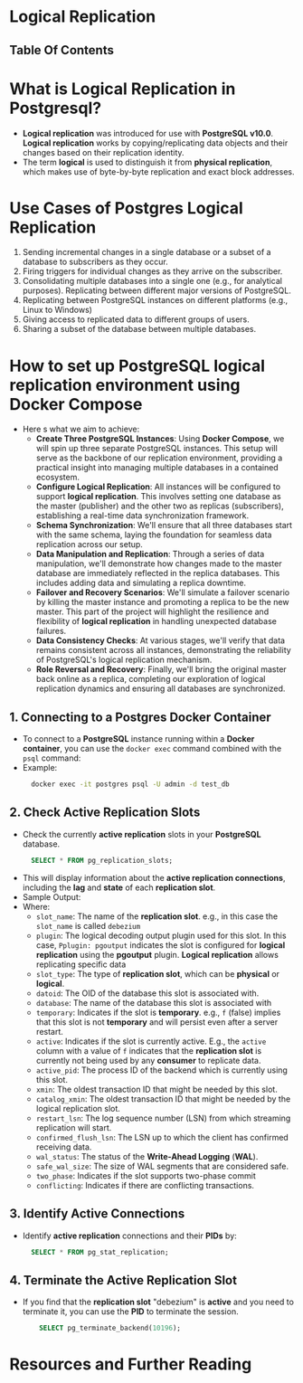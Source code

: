 # Logical Replication

## Table Of Contents

# What is Logical Replication in Postgresql?

- **Logical replication** was introduced for use with **PostgreSQL v10.0**. **Logical replication** works by copying/replicating data objects and their changes based on their replication identity.
- The term **logical** is used to distinguish it from **physical replication**, which makes use of byte-by-byte replication and exact block addresses.

# Use Cases of Postgres Logical Replication

1. Sending incremental changes in a single database or a subset of a database to subscribers as they occur.
2. Firing triggers for individual changes as they arrive on the subscriber.
3. Consolidating multiple databases into a single one (e.g., for analytical purposes). Replicating between different major versions of PostgreSQL.
4. Replicating between PostgreSQL instances on different platforms (e.g., Linux to Windows)
5. Giving access to replicated data to different groups of users.
6. Sharing a subset of the database between multiple databases.

# How to set up PostgreSQL logical replication environment using Docker Compose

- Here s what we aim to achieve:
  - **Create Three PostgreSQL Instances**: Using **Docker Compose**, we will spin up three separate PostgreSQL instances. This setup will serve as the backbone of our replication environment, providing a practical insight into managing multiple databases in a contained ecosystem.
  - **Configure Logical Replication**: All instances will be configured to support **logical replication**. This involves setting one database as the master (publisher) and the other two as replicas (subscribers), establishing a real-time data synchronization framework.
  - **Schema Synchronization**: We'll ensure that all three databases start with the same schema, laying the foundation for seamless data replication across our setup.
  - **Data Manipulation and Replication**: Through a series of data manipulation, we'll demonstrate how changes made to the master database are immediately reflected in the replica databases. This includes adding data and simulating a replica downtime.
  - **Failover and Recovery Scenarios**: We'll simulate a failover scenario by killing the master instance and promoting a replica to be the new master. This part of the project will highlight the resilience and flexibility of **logical replication** in handling unexpected database failures.
  - **Data Consistency Checks**: At various stages, we'll verify that data remains consistent across all instances, demonstrating the reliability of PostgreSQL's logical replication mechanism.
  - **Role Reversal and Recovery**: Finally, we'll bring the original master back online as a replica, completing our exploration of logical replication dynamics and ensuring all databases are synchronized.

## 1. Connecting to a Postgres Docker Container

- To connect to a **PostgreSQL** instance running within a **Docker container**, you can use the `docker exec` command combined with the `psql` command:
- Example:
  ```sh
    docker exec -it postgres psql -U admin -d test_db
  ```

## 2. Check Active Replication Slots

- Check the currently **active replication** slots in your **PostgreSQL** database.
  ```sql
    SELECT * FROM pg_replication_slots;
  ```
- This will display information about the **active replication connections**, including the **lag** and **state** of each **replication slot**.
- Sample Output:
- Where:
  - `slot_name`: The name of the **replication slot**. e.g., in this case the `slot_name` is called `debezium`
  - `plugin`: The logical decoding output plugin used for this slot. In this case, `Pplugin: pgoutput` indicates the slot is configured for **logical replication** using the **pgoutput** plugin. **Logical replication** allows replicating specific data
  - `slot_type`: The type of **replication slot**, which can be **physical** or **logical**.
  - `datoid`: The OID of the database this slot is associated with.
  - `database`: The name of the database this slot is associated with
  - `temporary`: Indicates if the slot is **temporary**. e.g., `f` (false) implies that this slot is not **temporary** and will persist even after a server restart.
  - `active`: Indicates if the slot is currently active. E.g., the `active` column with a value of `f` indicates that the **replication slot** is currently not being used by any **consumer** to replicate data.
  - `active_pid`: The process ID of the backend which is currently using this slot.
  - `xmin`: The oldest transaction ID that might be needed by this slot.
  - `catalog_xmin`: The oldest transaction ID that might be needed by the logical replication slot.
  - `restart_lsn`: The log sequence number (LSN) from which streaming replication will start.
  - `confirmed_flush_lsn`: The LSN up to which the client has confirmed receiving data.
  - `wal_status`: The status of the **Write-Ahead Logging** (**WAL**).
  - `safe_wal_size`: The size of WAL segments that are considered safe.
  - `two_phase`: Indicates if the slot supports two-phase commit
  - `conflicting`: Indicates if there are conflicting transactions.

## 3. Identify Active Connections

- Identify **active replication** connections and their **PIDs** by:
  ```sql
    SELECT * FROM pg_stat_replication;
  ```

## 4. Terminate the Active Replication Slot

- If you find that the **replication slot** "debezium" is **active** and you need to terminate it, you can use the **PID** to terminate the session.
  ```sql
      SELECT pg_terminate_backend(10196);
  ```

# Resources and Further Reading
